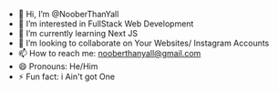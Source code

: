 - 👋 Hi, I’m @NooberThanYall
- 👀 I’m interested in FullStack Web Development
- 🌱 I’m currently learning Next JS
- 💞️ I’m looking to collaborate on Your Websites/ Instagram Accounts
- 📫 How to reach me: nooberthanyall@gmail.com
- 😄 Pronouns: He/Him
- ⚡ Fun fact: i Ain't got One

<!---
NooberThanYall/NooberThanYall is a ✨ special ✨ repository because its `README.md` (this file) appears on your GitHub profile.
You can click the Preview link to take a look at your changes.
--->
